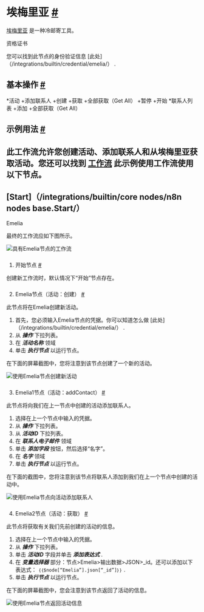 


 埃梅里亚
 [#](#emelia "永久链接")
=======================================



[埃梅里亚](https://emelia.io) 
 是一种冷邮寄工具。
 




 资格证书
 



 您可以找到此节点的身份验证信息
 [此处]（/integrations/builtin/credential/emelia/）
 .
 




 基本操作
 [#](#基本操作 "永久链接")
-----------------------------------------------------------


*活动
	+添加联系人
	+创建
	+获取
	+全部获取（Get All）
	+暂停
	+开始
*联系人列表
	+添加
	+全部获取（Get All）



 示例用法
 [#](#示例用法 "永久链接")
-----------------------------------------------------



 此工作流允许您创建活动、添加联系人和从埃梅里亚获取活动。您还可以找到
 [工作流](https://n8n.io/workflows/961) 
 此示例使用工作流使用以下节点。
-
 [Start]（/integrations/builtin/core nodes/n8n nodes base.Start/）
 -
 Emelia




 最终的工作流应如下图所示。
 



![具有Emelia节点的工作流](https://d33wubrfki0l68.cloudfront.net/1731d780e774241362d177b845a102afde1e8192/d8f9a/_images/integrations/builtin/app-nodes/emelia/workflow.png)



### 
 1. 开始节点
 [#](#1-start-node "永久链接")



 创建新工作流时，默认情况下“开始”节点存在。
 


### 
 2. Emelia节点（活动：创建）
 [#](#2-emelia-node-campaign-create "永久链接")



 此节点将在Emelia创建新活动。
 


1. 首先，您必须输入Emelia节点的凭据。你可以知道怎么做
 [此处]（/integrations/builtin/credential/emelia/）
 .
2. 从
 ***操作***
 下拉列表。
3. 在
 ***活动名称***
 领域
4. 单击
 ***执行节点***
 以运行节点。



 在下面的屏幕截图中，您将注意到该节点创建了一个新的活动。
 



![使用Emelia节点创建新活动](https://d33wubrfki0l68.cloudfront.net/10edffb78858178d93c22f57907eff9cc493d0d5/b6aa6/_images/integrations/builtin/app-nodes/emelia/emelia_node.png)



### 
 3. Emelia1节点（活动：addContact）
 [#](#3-emelia1-node-campaign-addcontact "永久链接")



 此节点将向我们在上一节点中创建的活动添加联系人。
 


1. 选择在上一个节点中输入的凭据。
2. 从
 ***操作***
 下拉列表。
3. 从
 ***活动ID***
 下拉列表。
4. 在
 ***联系人电子邮件***
 领域
5. 单击
 ***添加字段***
 按钮，然后选择“名字”。
6. 在
 ***名字***
 领域
7. 单击
 ***执行节点***
 以运行节点。



 在下面的截图中，您将注意到该节点将联系人添加到我们在上一个节点中创建的活动中。
 



![使用Emelia节点向活动添加联系人](https://d33wubrfki0l68.cloudfront.net/edbbe397a985f8d99d54076382646d00d16c48c8/3f35f/_images/integrations/builtin/app-nodes/emelia/emelia1_node.png)



### 
 4. Emelia2节点（活动：获取）
 [#](#4-emelia2-node-campaign-get "永久链接")



 此节点将获取有关我们先前创建的活动的信息。
 


1. 选择在上一个节点中输入的凭据。
2. 从
 ***操作***
 下拉列表。
3. 单击
 ***活动ID***
 字段并单击
 ***添加表达式***
 .
4. 在
 ***变量选择器***
 部分：节点>Emelia>输出数据>JSON>\_id。还可以添加以下表达式：
 `｛｛$node[“Emelia”].json[“_id”]｝｝`
 .
5. 单击
 ***执行节点***
 以运行节点。



 在下面的屏幕截图中，您会注意到该节点返回了活动的信息。
 



![使用Emelia节点返回活动信息](https://d33wubrfki0l68.cloudfront.net/778c01cb4addc7bd118f0086e52f4aabf14d143e/0378f/_images/integrations/builtin/app-nodes/emelia/emelia2_node.png)





